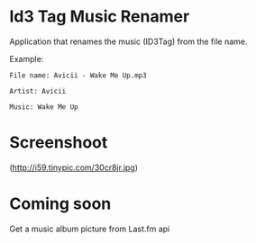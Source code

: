 Id3 Tag Music Renamer
====================

Application that renames the music (ID3Tag) from the file name. 

Example:

	File name: Avicii - Wake Me Up.mp3
	
	Artist: Avicii
	
	Music: Wake Me Up

	
	

Screenshoot
====================	
(http://i59.tinypic.com/30cr8jr.jpg)
	
	
Coming soon
====================

Get a music album picture from Last.fm api